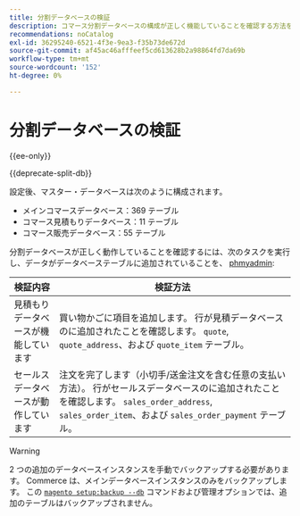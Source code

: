 ```yaml
---
title: 分割データベースの検証
description: コマース分割データベースの構成が正しく機能していることを確認する方法を説明します。
recommendations: noCatalog
exl-id: 36295240-6521-4f3e-9ea3-f35b73de672d
source-git-commit: af45ac46afffeef5cd613628b2a98864fd7da69b
workflow-type: tm+mt
source-wordcount: '152'
ht-degree: 0%

---
```


# 分割データベースの検証

{{ee-only}}

{{deprecate-split-db}}

設定後、マスター・データベースは次のように構成されます。

- メインコマースデータベース：369 テーブル
- コマース見積もりデータベース：11 テーブル
- コマース販売データベース：55 テーブル

分割データベースが正しく動作していることを確認するには、次のタスクを実行し、データがデータベーステーブルに追加されていることを、 [phmyadmin](../../installation/prerequisites/optional-software.md#phpmyadmin):

| 検証内容 | 検証方法 |
| -------------- | ------------- |
| 見積もりデータベースが機能しています | 買い物かごに項目を追加します。 行が見積データベースのに追加されたことを確認します。 `quote`, `quote_address`、および `quote_item` テーブル。 |
| セールスデータベースが動作しています | 注文を完了します（小切手/送金注文を含む任意の支払い方法）。 行がセールスデータベースのに追加されたことを確認します。 `sales_order_address`, `sales_order_item`、および `sales_order_payment` テーブル。 |

>[!WARNING]
>
>2 つの追加のデータベースインスタンスを手動でバックアップする必要があります。 Commerce は、メインデータベースインスタンスのみをバックアップします。 この [`magento setup:backup --db`](../../installation/tutorials/backup.md) コマンドおよび管理オプションでは、追加のテーブルはバックアップされません。
